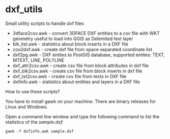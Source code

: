 # dxf_utils
Small utility scripts to handle dxf files

* 3dface2csv.awk - convert 3DFACE DXF entities to a csv file with WKT geometry useful to load into QGIS as Delemited text layer
* blk_list.awk - statistics about block inserts in a DXF file
* coo2dxf.awk - create dxf file from space separated coordinate list
* dxf2pg.awk - DXF entites to PostGIS database, supported entites: TEXT, MTEXT, LINE, POLYLINE
* dxf_attr2csv.awk - create csv file from block attributes in dxf file
* dxf_blk2csv.awk - create csv file from block inserts in dxf file
* dxf_txt2csv.awk - create csv file from texts in DXF file
* dxfinfo.awk - statistics about entities and layers in a DXF file

How to use these scripts?

You have to install gawk on your machine. There are binary releases for Linux and Windows.

Open a command line window and type the following command to list the statistics of the *sample.dxf*:

```
gawk -f dxfinfo.awk sample.dxf
```
